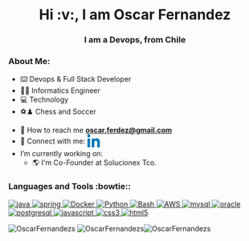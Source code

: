 
<h1 align="center">Hi :v:, I am Oscar Fernandez  </h1>
<h3 align="center">I am a Devops, from Chile </h3>


### About Me:

- ⌨️ Devops & Full Stack Developer
- 👨‍🏫 Informatics Engineer
- 💻 Technology
- ⚽♟️ Chess and Soccer

<!-- - I'm currently learning more about:
    - <img src="https://www.vectorlogo.zone/logos/springio/springio-icon.svg" alt="spring" width="15" height="15" margin-right="3px"/> Microservices with Spring Boot
    - <img src="https://www.vectorlogo.zone/logos/docker/docker-icon.svg" alt="spring" width="15" height="15" margin-right="3px"/> Docker / Kubernetes
    - <img src="https://www.vectorlogo.zone/logos/nodejs/nodejs-icon.svg" alt="spring" width="15" height="15" margin-right="3px"/> Node.js -->
- :speech_balloon: How to reach me **oscar.ferdez@gmail.com**
- :link: Connect with me: <a href="https://www.linkedin.com/in/oscar-fernandezs" target="_blank"><img align="center" src="https://raw.githubusercontent.com/Dhamary08/Email-Sign/master/linkedin-in.png" alt="Jaime%20Reyes" height="30" width="25"/></a>
- I’m currently working on:
    - :earth_americas: I'm Co-Founder at Solucionex Tco. 
 


<h3 align="left">Languages and Tools :bowtie::</h3>
<p align="left"> 
    <a href="#" target="_blank"> <img src="https://www.vectorlogo.zone/logos/java/java-icon.svg" alt="java" width="50" height="40" margin-right="3px"/> </a>
    <a href="https://spring.io/" target="_blank"> <img src="https://www.vectorlogo.zone/logos/springio/springio-icon.svg" alt="spring" width="40" height="40" margin-right="3px"/> </a>
    <a href="https://www.docker.com/" target="_blank"> <img src="https://www.vectorlogo.zone/logos/docker/docker-icon.svg" alt="Docker" width="40" height="40" margin-right="3px"/> </a>
    <a href="https://www.python.org/" target="_blank"> <img src="https://www.vectorlogo.zone/logos/python/python-icon.svg" alt="Python" width="50" height="40" margin-right="3px"/> </a>
    <a href="https://www.gnu.org/software/bash/" target="_blank"> <img src="https://upload.wikimedia.org/wikipedia/commons/8/82/Gnu-bash-logo.svg" alt="Bash" width="40" height="40" margin-right="3px"/> </a>
    <a href="https://aws.amazon.com/" target="_blank"> <img src="https://img.icons8.com/color/452/amazon-web-services.png" alt="AWS" width="40" height="40" margin-right="3px"/> </a>
    <a href="https://www.mysql.com/" target="_blank"> <img src="https://www.vectorlogo.zone/logos/mysql/mysql-icon.svg" alt="mysql" width="55" height="40" margin-right="3px"/> </a>
    <a href="https://www.oracle.com/" target="_blank"> <img src="https://www.vectorlogo.zone/logos/oracle/oracle-ar21.svg" alt="oracle" width="40" height="40" margin-right="3px"/> </a>
    <a href="https://www.postgresql.org" target="_blank"> <img src="https://www.vectorlogo.zone/logos/postgresql/postgresql-icon.svg" alt="postgresql" width="50" height="40" margin-right="3px"/> </a>
    <a href="#" target="_blank"> <img src="https://upload.vectorlogo.zone/logos/javascript/images/239ec8a4-163e-4792-83b6-3f6d96911757.svg" alt="javascript" width="40" height="40" margin-right="3px"/> </a>
    <a href="https://www.w3schools.com/css/" target="_blank"> <img src="https://cdn1.iconfinder.com/data/icons/logotypes/32/badge-css-3-128.png" alt="css3" width="40" height="40" margin-right="3px"/> </a>
    <a href="https://www.w3.org/html/" target="_blank"> <img src="https://www.vectorlogo.zone/logos/w3_html5/w3_html5-icon.svg" alt="html5" width="40" height="40" margin-right="3px"/> </a>
</p>

<p><img align="center" src="https://github-readme-stats.vercel.app/api/top-langs?username=cokardox&show_icons=true&locale=en&theme=tokyonight&langs_count=3" alt="OscarFernandezs" />&nbsp;<img align="center" src="https://github-readme-stats.vercel.app/api?username=cokardox&show_icons=true&locale=en&theme=tokyonight" alt="OscarFernandezs" /><img align="center" src="https://github-readme-streak-stats.herokuapp.com/?user=cokardox&theme=dark" alt="OscarFernandezs" /></p>

